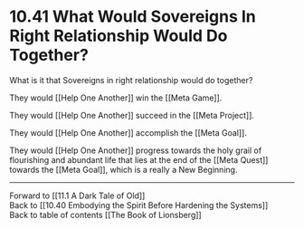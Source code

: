 # 10.41 What Would Sovereigns In Right Relationship Would Do Together?

What is it that Sovereigns in right relationship would do together?

They would [[Help One Another]] win the [[Meta Game]].

They would [[Help One Another]] succeed in the [[Meta Project]].

They would [[Help One Another]] accomplish the [[Meta Goal]].

They would [[Help One Another]] progress towards the holy grail of flourishing and abundant life that lies at the end of the [[Meta Quest]] towards the [[Meta Goal]], which is a really a New Beginning. 

___

Forward to [[11.1 A Dark Tale of Old]]  
Back to [[10.40 Embodying the Spirit Before Hardening the Systems]]  
Back to table of contents [[The Book of Lionsberg]]  
